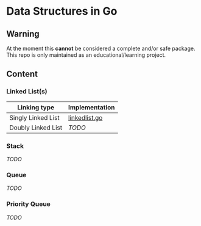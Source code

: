 # Data Structures in Go

## Warning

At the moment this **cannot** be considered a complete and/or safe package. This repo is only maintained as an educational/learning project.

## Content

### Linked List(s)

| Linking type       | Implementation                                                                                            |
| ------------------ | --------------------------------------------------------------------------------------------------------- |
| Singly Linked List | [linkedlist.go](https://github.com/BuriedInTheGround/datastructures/blob/master/linkedlist/linkedlist.go) |
| Doubly Linked List | *TODO*                                                                                                    |

### Stack

*TODO*

### Queue

*TODO*

### Priority Queue

*TODO*

